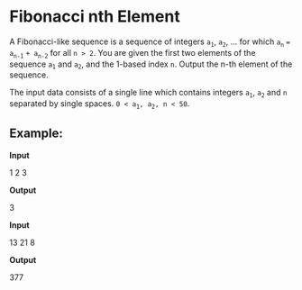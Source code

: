 # Fibonacci nth Element

A Fibonacci-like sequence is a sequence of integers `a`<sub>`1`</sub>, `a`<sub>`2`</sub>, ... for which `a`<sub>`n`</sub> `= a`<sub>`n-1`</sub> `+ a`<sub>`n-2`</sub> for all `n > 2`. You are given the first two elements of the sequence `a`<sub>`1`</sub> and `a`<sub>`2`</sub>, and the 1-based index `n`. Output the n-th element of the sequence.

The input data consists of a single line which contains integers `a`<sub>`1`</sub>, `a`<sub>`2`</sub> and `n` separated by single spaces. `0 < a`<sub>`1`</sub>`, a`<sub>`2`</sub>`, n < 50`.

## Example:
**Input**

1 2 3

**Output**

3

**Input**

13 21 8

**Output**

377
